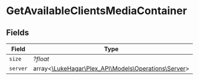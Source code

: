 # GetAvailableClientsMediaContainer


## Fields

| Field                                                                                    | Type                                                                                     | Required                                                                                 | Description                                                                              | Example                                                                                  |
| ---------------------------------------------------------------------------------------- | ---------------------------------------------------------------------------------------- | ---------------------------------------------------------------------------------------- | ---------------------------------------------------------------------------------------- | ---------------------------------------------------------------------------------------- |
| `size`                                                                                   | *?float*                                                                                 | :heavy_minus_sign:                                                                       | N/A                                                                                      | 1                                                                                        |
| `server`                                                                                 | array<[\LukeHagar\Plex_API\Models\Operations\Server](../../Models/Operations/Server.md)> | :heavy_minus_sign:                                                                       | N/A                                                                                      |                                                                                          |